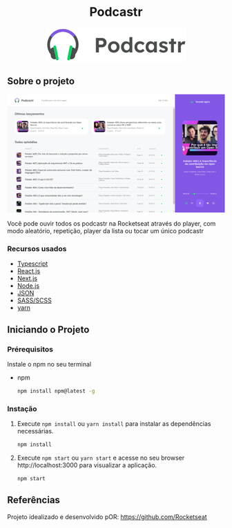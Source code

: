  <h1 align="center">Podcastr</h1>

<p align="center">
  <a href="https://github.com/othneildrew/Best-README-Template">
    <img src="public/logo.svg" alt="Logo Podcastr" width="" height="">
  </a>
</p>

<!-- ABOUT THE PROJECT -->
## Sobre o projeto

<p align="center">
    <img src="public/screenshot-podcastr.PNG" alt="Screenshot Podcastr">
</p>

Você pode ouvir todos os podcastr na Rocketseat através do player, com modo aleatório, repetição, player da lista ou tocar um único podcastr

### Recursos usados

* [Typescript](https://www.typescriptlang.org/)
* [React.js](https://pt-br.reactjs.org/)
* [Next.js](https://nextjs.org/)
* [Node.js](https://nodejs.org/en/)
* [JSON](https://www.json.org/json-en.html)
* [SASS/SCSS](https://sass-lang.com/documentation/syntax)
* [yarn](https://yarnpkg.com/)


## Iniciando o Projeto

### Prérequisitos

Instale o npm no seu terminal
* npm
  ```sh
  npm install npm@latest -g
  ```

### Instação

1. Execute ``` npm install ``` ou ``` yarn install ``` para instalar as dependências necessárias.
   ```sh
   npm install
   ```
2. Execute ``` npm start ``` ou ``` yarn start ``` e acesse no seu browser http://localhost:3000 para visualizar a aplicação.
   ```sh
   npm start
   ```

## Referências

Projeto idealizado e desenvolvido pOR: https://github.com/Rocketseat
